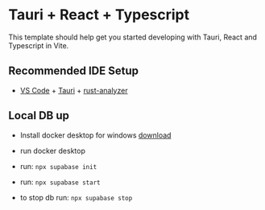 # Tauri + React + Typescript

This template should help get you started developing with Tauri, React and Typescript in Vite.

## Recommended IDE Setup

- [VS Code](https://code.visualstudio.com/) + [Tauri](https://marketplace.visualstudio.com/items?itemName=tauri-apps.tauri-vscode) + [rust-analyzer](https://marketplace.visualstudio.com/items?itemName=rust-lang.rust-analyzer)

## Local DB up

- Install docker desktop for windows [download](https://desktop.docker.com/win/main/amd64/Docker%20Desktop%20Installer.exe?utm_source=docker&utm_medium=webreferral&utm_campaign=dd-smartbutton&utm_location=module&_gl=1*arlti6*_ga*MTIyOTgzMDcwLjE3MTA5NDA1NTc.*_ga_XJWPQMJYHQ*MTcxMjMxOTAyOS4yLjEuMTcxMjMxOTkzNC41Ny4wLjA.)
- run docker desktop
- run: `npx supabase init`
- run: `npx supabase start`

- to stop db run: `npx supabase stop`

